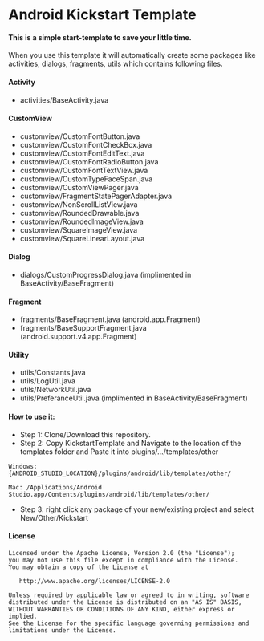 # Android Kickstart Template
#### This is a simple start-template to save your little time.

When you use this template it will automatically create some packages like activities, dialogs, fragments, utils which contains following files.

   #### Activity
   * activities/BaseActivity.java
   #### CustomView
   * customview/CustomFontButton.java
   * customview/CustomFontCheckBox.java
   * customview/CustomFontEditText.java
   * customview/CustomFontRadioButton.java
   * customview/CustomFontTextView.java
   * customview/CustomTypeFaceSpan.java
   * customview/CustomViewPager.java
   * customview/FragmentStatePagerAdapter.java
   * customview/NonScrollListView.java
   * customview/RoundedDrawable.java
   * customview/RoundedImageView.java
   * customview/SquareImageView.java
   * customview/SquareLinearLayout.java
   #### Dialog
   * dialogs/CustomProgressDialog.java (implimented in BaseActivity/BaseFragment)
   #### Fragment
   * fragments/BaseFragment.java (android.app.Fragment)
   * fragments/BaseSupportFragment.java (android.support.v4.app.Fragment)
   #### Utility
   * utils/Constants.java
   * utils/LogUtil.java
   * utils/NetworkUtil.java
   * utils/PreferanceUtil.java (implimented in BaseActivity/BaseFragment)


#### How to use it:
* Step 1: Clone/Download this repository.
* Step 2: Copy KickstartTemplate and Navigate to the location of the templates folder and Paste it into plugins/.../templates/other
~~~~
Windows: {ANDROID_STUDIO_LOCATION}/plugins/android/lib/templates/other/
~~~~

~~~~
Mac: /Applications/Android Studio.app/Contents/plugins/android/lib/templates/other/
~~~~
* Step 3: right click any package of your new/existing project and select New/Other/Kickstart


#### License

~~~~
Licensed under the Apache License, Version 2.0 (the "License");
you may not use this file except in compliance with the License.
You may obtain a copy of the License at

   http://www.apache.org/licenses/LICENSE-2.0

Unless required by applicable law or agreed to in writing, software
distributed under the License is distributed on an "AS IS" BASIS,
WITHOUT WARRANTIES OR CONDITIONS OF ANY KIND, either express or implied.
See the License for the specific language governing permissions and
limitations under the License.
~~~~
